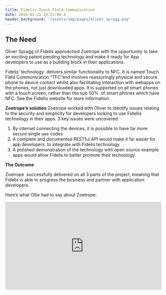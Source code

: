 ```yaml
---
title: Fidelis Touch Field Communication
date: 2016-03-22 20:21:00 Z
header_background: "/assets/img/pages/oliver_spragg.png"
---
```


## The Need
Oliver Spragg of Fidelis approached Zoetrope with the opportunity to take an exciting patent pending technology and make it ready for App developers to use as a building block in their applications.

Fidelis’ technology  delivers similar functionality to NFC. It is named Touch Field Communication “TFC”and involves reassuringly physical and secure phone to device contact whilst also facilitating interaction with webapps on the phones, not just downloaded apps. It is supported on all smart phones with a touch screen, rather than the sub 50%  of smart phones which have NFC. See the Fidellis website for more information.

**Zoetrope’s solution**
Zoetrope worked with Oliver to identify issues relating to the security and simplicity for developers looking to use Fidellis technology in their apps. 3 key issues were uncovered:

1.  By internet connecting the devices, it is possible to have far more secure single use codes
2.  A complete and documented RESTful API would make it far easier for app developers. to integrate with Fidelis technology.
3.  A polished demonstration of the technology with open source example apps would allow Fidelis to better promote their technology.

**The Outcome**

Zoetrope  successfully delivered on all 3 parts of the project, meaning that Fidelis is able to progress the business and partner with application developers.

Here’s what Ollie had to say about Zoetrope:

<iframe allowfullscreen="" frameborder="0" height="281" mozallowfullscreen="" src="https://player.vimeo.com/video/125481113" webkitallowfullscreen="" width="500"></iframe>
